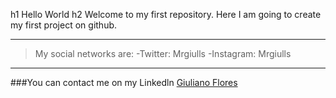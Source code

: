 h1 Hello World
h2 Welcome to my first repository.
Here I am going to create my first project on github.
___

>My social networks are:
-Twitter: Mrgiulls
-Instagram: Mrgiulls
___
###You can contact me on my Linkedln
[Giuliano Flores](https://www.linkedin.com/in/giuliano-flores-mesias/)
